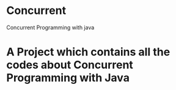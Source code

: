# Concurrent
Concurrent Programming with java
<h1>A Project which contains all the codes about Concurrent Programming with Java</h1>
